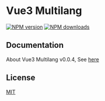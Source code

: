# Vue3 Multilang

<span class="badge-npmversion"><a href="https://npmjs.org/package/vue3multilang" title="View this project on NPM"><img src="https://img.shields.io/npm/v/vue3multilang.svg" alt="NPM version"/></a></span>
<span class="badge-npmdownloads"><a href="https://npmjs.org/package/vue3multilang" title="View this project on NPM"><img src="https://img.shields.io/npm/dm/vue3multilang.svg" alt="NPM downloads" /></a></span>

##  Documentation

About Vue3 Multilang v0.0.4, See [here](https://raul202.gitbook.io/vue3-multilang/)


## License

[MIT](http://opensource.org/licenses/MIT)
